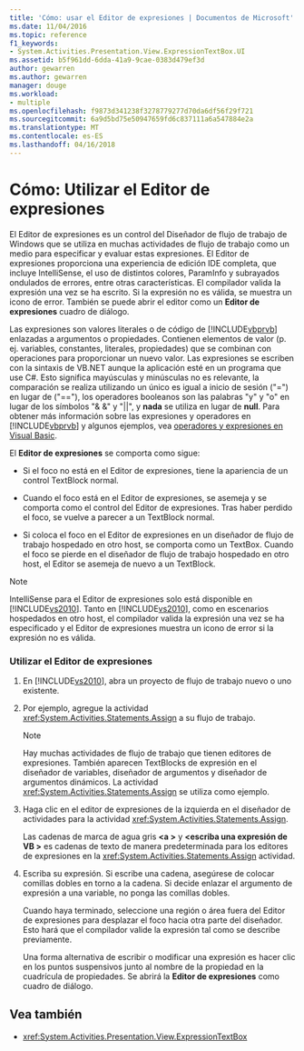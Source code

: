 ```yaml
---
title: 'Cómo: usar el Editor de expresiones | Documentos de Microsoft'
ms.date: 11/04/2016
ms.topic: reference
f1_keywords:
- System.Activities.Presentation.View.ExpressionTextBox.UI
ms.assetid: b5f961dd-6dda-41a9-9cae-0383d479ef3d
author: gewarren
ms.author: gewarren
manager: douge
ms.workload:
- multiple
ms.openlocfilehash: f9873d341238f3278779277d70da6df56f29f721
ms.sourcegitcommit: 6a9d5bd75e50947659fd6c837111a6a547884e2a
ms.translationtype: MT
ms.contentlocale: es-ES
ms.lasthandoff: 04/16/2018
---
```

# <a name="how-to-use-the-expression-editor"></a>Cómo: Utilizar el Editor de expresiones
El Editor de expresiones es un control del Diseñador de flujo de trabajo de Windows que se utiliza en muchas actividades de flujo de trabajo como un medio para especificar y evaluar estas expresiones. El Editor de expresiones proporciona una experiencia de edición IDE completa, que incluye IntelliSense, el uso de distintos colores, ParamInfo y subrayados ondulados de errores, entre otras características. El compilador valida la expresión una vez se ha escrito. Si la expresión no es válida, se muestra un icono de error. También se puede abrir el editor como un **Editor de expresiones** cuadro de diálogo.

 Las expresiones son valores literales o de código de [!INCLUDE[vbprvb](../code-quality/includes/vbprvb_md.md)] enlazadas a argumentos o propiedades. Contienen elementos de valor (p. ej. variables, constantes, literales, propiedades) que se combinan con operaciones para proporcionar un nuevo valor. Las expresiones se escriben con la sintaxis de VB.NET aunque la aplicación esté en un programa que use C#. Esto significa mayúsculas y minúsculas no es relevante, la comparación se realiza utilizando un único es igual a inicio de sesión ("=") en lugar de ("=="), los operadores booleanos son las palabras "y" y "o" en lugar de los símbolos "& &" y "&#124;&#124;", y **nada**  se utiliza en lugar de **null**. Para obtener más información sobre las expresiones y operadores en [!INCLUDE[vbprvb](../code-quality/includes/vbprvb_md.md)] y algunos ejemplos, vea [operadores y expresiones en Visual Basic](http://go.microsoft.com/fwlink/?LinkId=186818).

 El **Editor de expresiones** se comporta como sigue:

-   Si el foco no está en el Editor de expresiones, tiene la apariencia de un control TextBlock normal.

-   Cuando el foco está en el Editor de expresiones, se asemeja y se comporta como el control del Editor de expresiones. Tras haber perdido el foco, se vuelve a parecer a un TextBlock normal.

-   Si coloca el foco en el Editor de expresiones en un diseñador de flujo de trabajo hospedado en otro host, se comporta como un TextBox. Cuando el foco se pierde en el diseñador de flujo de trabajo hospedado en otro host, el Editor se asemeja de nuevo a un TextBlock.

> [!NOTE]
> IntelliSense para el Editor de expresiones solo está disponible en [!INCLUDE[vs2010](../misc/includes/vs2010_md.md)]. Tanto en [!INCLUDE[vs2010](../misc/includes/vs2010_md.md)], como en escenarios hospedados en otro host, el compilador valida la expresión una vez se ha especificado y el Editor de expresiones muestra un icono de error si la expresión no es válida.

### <a name="using-the-expression-editor"></a>Utilizar el Editor de expresiones

1.  En [!INCLUDE[vs2010](../misc/includes/vs2010_md.md)], abra un proyecto de flujo de trabajo nuevo o uno existente.

2.  Por ejemplo, agregue la actividad <xref:System.Activities.Statements.Assign> a su flujo de trabajo.

    > [!NOTE]
    > Hay muchas actividades de flujo de trabajo que tienen editores de expresiones. También aparecen TextBlocks de expresión en el diseñador de variables, diseñador de argumentos y diseñador de argumentos dinámicos. La actividad <xref:System.Activities.Statements.Assign> se utiliza como ejemplo.

3.  Haga clic en el editor de expresiones de la izquierda en el diseñador de actividades para la actividad <xref:System.Activities.Statements.Assign>.

     Las cadenas de marca de agua gris  **\<a >** y  **\<escriba una expresión de VB >** es cadenas de texto de manera predeterminada para los editores de expresiones en la <xref:System.Activities.Statements.Assign> actividad.

4.  Escriba su expresión. Si escribe una cadena, asegúrese de colocar comillas dobles en torno a la cadena. Si decide enlazar el argumento de expresión a una variable, no ponga las comillas dobles.

     Cuando haya terminado, seleccione una región o área fuera del Editor de expresiones para desplazar el foco hacia otra parte del diseñador. Esto hará que el compilador valide la expresión tal como se describe previamente.

     Una forma alternativa de escribir o modificar una expresión es hacer clic en los puntos suspensivos junto al nombre de la propiedad en la cuadrícula de propiedades. Se abrirá la **Editor de expresiones** como cuadro de diálogo.

## <a name="see-also"></a>Vea también

- <xref:System.Activities.Presentation.View.ExpressionTextBox>